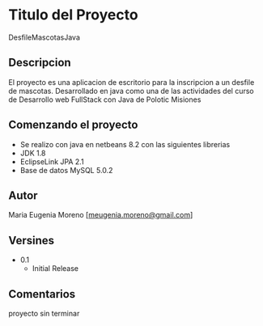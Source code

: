 # Titulo del Proyecto

DesfileMascotasJava

## Descripcion

El proyecto es una aplicacion de escritorio para la inscripcion a un desfile de mascotas. 
Desarrollado en java como una de las actividades del curso de Desarrollo web FullStack con Java de Polotic Misiones

## Comenzando el proyecto

- Se realizo con java en netbeans 8.2 con las siguientes librerias
- JDK 1.8
- EclipseLink JPA 2.1
- Base de datos MySQL 5.0.2

## Autor 

Maria Eugenia Moreno
[meugenia.moreno@gmail.com]

## Versines

- 0.1
  - Initial Release


## Comentarios

proyecto sin terminar
